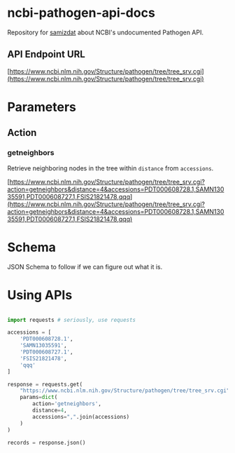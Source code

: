 # ncbi-pathogen-api-docs
Repository for [samizdat](http://www.catb.org/jargon/html/S/samizdat.html) about NCBI's undocumented Pathogen API.

## API Endpoint URL


[https://www.ncbi.nlm.nih.gov/Structure/pathogen/tree/tree_srv.cgi](https://www.ncbi.nlm.nih.gov/Structure/pathogen/tree/tree_srv.cgi)


# Parameters

## Action

### getneighbors

Retrieve neighboring nodes in the tree within `distance` from `accessions`.

[https://www.ncbi.nlm.nih.gov/Structure/pathogen/tree/tree_srv.cgi?action=getneighbors&distance=4&accessions=PDT000608728.1,SAMN13035591,PDT000608727.1,FSIS21821478,qqq](https://www.ncbi.nlm.nih.gov/Structure/pathogen/tree/tree_srv.cgi?action=getneighbors&distance=4&accessions=PDT000608728.1,SAMN13035591,PDT000608727.1,FSIS21821478,qqq)

# Schema

JSON Schema to follow if we can figure out what it is.

# Using APIs

```python

import requests # seriously, use requests

accessions = [
    'PDT000608728.1',
    'SAMN13035591',
    'PDT000608727.1',
    'FSIS21821478',
    'qqq'
]

response = requests.get(
    "https://www.ncbi.nlm.nih.gov/Structure/pathogen/tree/tree_srv.cgi",
    params=dict(
        action='getneighbors',
        distance=4,
        accessions=",".join(accessions)
    )
)

records = response.json()

```

